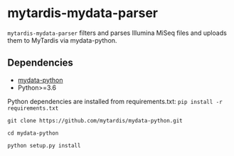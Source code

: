 # mytardis-mydata-parser
`mytardis-mydata-parser` filters and parses Illumina MiSeq files and uploads them to MyTardis via mydata-python.

## Dependencies
* [mydata-python](https://github.com/mytardis/mydata-python) 
* Python>=3.6

Python dependencies are installed from requirements.txt:
`pip install -r requirements.txt`


`git clone https://github.com/mytardis/mydata-python.git`

`cd mydata-python`

`python setup.py install`